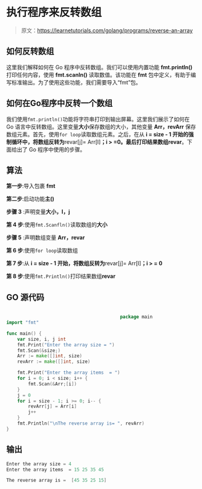 # 执行程序来反转数组

> 原文：<https://learnetutorials.com/golang/programs/reverse-an-array>

## 如何反转数组

这里我们解释如何在 Go 程序中反转数组。我们可以使用内置功能 **fmt.println()** 打印任何内容，使用 **fmt.scanln()** 读取数值。该功能在 **fmt** 包中定义，有助于编写标准输出。为了使用这些功能，我们需要导入“fmt”包。

## 如何在Go程序中反转一个数组

我们使用`fmt.println()`功能将字符串打印到输出屏幕。这里我们展示了如何在 Go 语言中反转数组。这里变量**大小**保存数组的大小，其他变量 **Arr，revArr** 保存数组元素。首先，使用`for loop`读取数组元素。之后，在从 **i = size - 1 开始的强制循环中，将数组反转为**revar[j]= Arr[I]**；i > =0。**最后打印结果数组**revar**。下面给出了 Go 程序中使用的步骤。

## 算法

**第一步**:导入包裹 **fmt**

**第二步**:启动功能**主()**

**步骤 3** :声明变量**大小，I，j**

**第 4 步**:使用`fmt.Scanfln()`读取数组的**大小**

**步骤 5** :声明数组变量 **Arr，revar**

**第 6 步**:使用`for loop`读取数组

**第 7 步**:从 **i = size - 1 开始，将数组反转为**revar[j]= Arr[I]**；i > = 0**

**第 8 步**:使用`fmt.Println()`打印结果数组**revar**

## GO 源代码

```go

                                          package main
import "fmt"

func main() {
    var size, i, j int
    fmt.Print("Enter the array size = ")
    fmt.Scan(&size;)
    Arr := make([]int, size)
    revArr := make([]int, size)

    fmt.Print("Enter the array items  = ")
    for i = 0; i < size; i++ {
        fmt.Scan(&Arr;[i])
    }
    j = 0
    for i = size - 1; i >= 0; i-- {
        revArr[j] = Arr[i]
        j++
    }
    fmt.Println("\nThe reverse array is= ", revArr)
}

```

## 输出

```go
Enter the array size = 4
Enter the array items  = 15 25 35 45

The reverse array is =  [45 35 25 15]
```